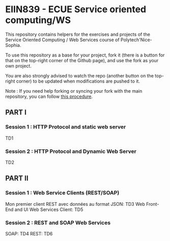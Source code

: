 # EIIN839 - ECUE Service oriented computing/WS

This repository contains helpers for the exercises and projects of the Service Oriented Computing / Web Services course of Polytech'Nice-Sophia.

To use this repository as a base for your project, fork it (there is a button for that on the top-right corner of the Github page), and use the fork as your own project.

You are also strongly advised to watch the repo (another button on the top-right corner) to be updated when modifications are pushed to it.

Note : If you need help forking or syncing your fork with the main repository, you can follow [this procedure](https://docs.github.com/en/github/getting-started-with-github/fork-a-repo).


## PART I

### Session 1 : HTTP Protocol and static web server

TD1

### Session 2 : HTTP Protocol and Dynamic Web Server

TD2

## PART II

### Session 1 : Web Service Clients (REST/SOAP)

Mon premier client REST avec données au format JSON: TD3
Web Front-End and UI Web Services Client: TD5

### Session 2 : REST and SOAP Web Services

SOAP: TD4
REST: TD6
